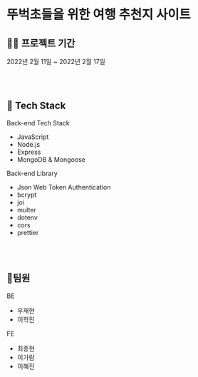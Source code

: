 # 뚜벅초들을 위한 여행 추천지 사이트

## 👨‍💻 프로젝트 기간

2022년 2월 11일 ~ 2022년 2월 17일

<br/>
<br/>

## 🔨 Tech Stack

Back-end Tech Stack
- JavaScript
- Node.js
- Express
- MongoDB & Mongoose

Back-end Library
- Json Web Token Authentication
- bcrypt
- joi
- multer
- dotenv
- cors
- prettier

<br/>
<br/>

## 👨팀원
BE
- 우재현
- 이학진

FE
- 최종현
- 이가람
- 이혜진


<br/>
<br/>
